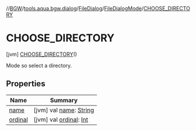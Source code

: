 //[BGW](../../../../../index.md)/[tools.aqua.bgw.dialog](../../../index.md)/[FileDialog](../../index.md)/[FileDialogMode](../index.md)/[CHOOSE_DIRECTORY](index.md)



# CHOOSE_DIRECTORY  
 [jvm] [CHOOSE_DIRECTORY](index.md)()  


Mode so select a directory.

   


## Properties  
  
|  Name |  Summary | 
|---|---|
| <a name="tools.aqua.bgw.dialog/FileDialog.FileDialogMode.CHOOSE_DIRECTORY/name/#/PointingToDeclaration/"></a>[name](name.md)| <a name="tools.aqua.bgw.dialog/FileDialog.FileDialogMode.CHOOSE_DIRECTORY/name/#/PointingToDeclaration/"></a> [jvm] val [name](name.md): [String](https://kotlinlang.org/api/latest/jvm/stdlib/kotlin/-string/index.html)   <br>|
| <a name="tools.aqua.bgw.dialog/FileDialog.FileDialogMode.CHOOSE_DIRECTORY/ordinal/#/PointingToDeclaration/"></a>[ordinal](ordinal.md)| <a name="tools.aqua.bgw.dialog/FileDialog.FileDialogMode.CHOOSE_DIRECTORY/ordinal/#/PointingToDeclaration/"></a> [jvm] val [ordinal](ordinal.md): [Int](https://kotlinlang.org/api/latest/jvm/stdlib/kotlin/-int/index.html)   <br>|

